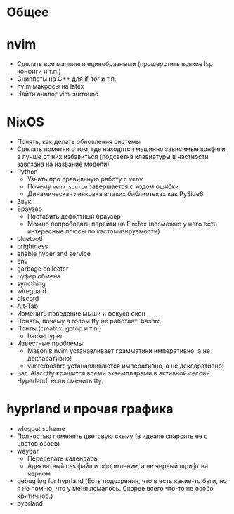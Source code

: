 # Общее

# nvim
- Сделать все маппинги единобразными (прошерстить всякие lsp конфиги и т.п.)
- Сниппеты на C++ для if, for и т.п.
- nvim макросы на latex
- Найти аналог vim-surround

# NixOS
- Понять, как делать обновления системы
- Сделать пометки о том, где находятся машинно зависимые конфиги, а лучше от
    них избавиться (подсветка клавиатуры в частности завязана на название
    модели)
- Python
    - Узнать про правильную работу с venv
    - Почему `venv_source` завершается с кодом ошибки
    - Динамическая линковка в таких библиотеках как PySide6
- Звук
- Браузер
    - Поставить дефолтный браузер
    - Можно попробовать перейти на Firefox (возможно у него есть интересные
        плюсы по кастомизируемости)
- bluetooth
- brightness
- enable hyperland service
- env
- garbage collector
- Буфер обмена
- syncthing
- wireguard
- discord
- Alt-Tab
- Изменить поведение мыши и фокуса окон
- Понять, почему в голом tty не работает .bashrc
- Понты (cmatrix, gotop и т.п.)
    - hackertyper
- Известные проблемы:
    - Mason в nvim устанавливает грамматики императивно, а не декларативно!
    - vimrc/bashrc устанавливаются императивно, а не декларативно!
- Баг. Alacritty крашится всеми экземплярами в активной сессии Hyperland, если
    сменить tty.

# hyprland и прочая графика
- wlogout scheme
- Полностью поменять цветовую схему (в идеале спарсить ее с цветов обоев)
- waybar
    - Переделать календарь
    - Адекватный css файл и оформление, а не черный шрифт на черном
- debug log for hyprland (Есть подозрения, что в есть какие-то баги, но я не
    помню, что у меня ломалось. Скорее всего что-то не особо критичное.)
- pyprland

